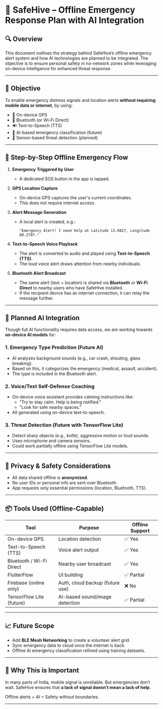 # 📡 SafeHive – Offline Emergency Response Plan with AI Integration

## 🔍 Overview

This document outlines the strategy behind SafeHive’s offline emergency alert system and how AI technologies are planned to be integrated. The objective is to ensure personal safety in no-network zones while leveraging on-device intelligence for enhanced threat response.

---

## 🎯 Objective

To enable emergency distress signals and location alerts **without requiring mobile data or internet**, by using:

- 📍 On-device GPS
- 📡 Bluetooth (or Wi-Fi Direct)
- 🔊 Text-to-Speech (TTS)
- 🤖 AI-based emergency classification (future)
- 🎤 Sensor-based threat detection (planned)

---

## 🔁 Step-by-Step Offline Emergency Flow

1. **Emergency Triggered by User**
   - A dedicated SOS button in the app is tapped.

2. **GPS Location Capture**
   - On-device GPS captures the user's current coordinates.
   - This does not require internet access.

3. **Alert Message Generation**
   - A local alert is created, e.g.:
     ```
     "Emergency Alert! I need help at Latitude 13.0827, Longitude 80.2707."
     ```

4. **Text-to-Speech Voice Playback**
   - The alert is converted to audio and played using **Text-to-Speech (TTS)**.
   - The loud voice alert draws attention from nearby individuals.

5. **Bluetooth Alert Broadcast**
   - The same alert (text + location) is shared via **Bluetooth** or **Wi-Fi Direct** to nearby users who have SafeHive installed.
   - If the recipient device has an internet connection, it can relay the message further.

---

## 🤖 Planned AI Integration

Though full AI functionality requires data access, we are working towards **on-device AI models** for:

### 1. **Emergency Type Prediction (Future AI)**
   - AI analyzes background sounds (e.g., car crash, shouting, glass breaking).
   - Based on this, it categorizes the emergency (medical, assault, accident).
   - The type is included in the Bluetooth alert.

### 2. **Voice/Text Self-Defense Coaching**
   - On-device voice assistant provides calming instructions like:
     - "Try to stay calm. Help is being notified."
     - "Look for safe nearby spaces."
   - All generated using on-device text-to-speech.

### 3. **Threat Detection (Future with TensorFlow Lite)**
   - Detect sharp objects (e.g., knife), aggressive motion or loud sounds.
   - Uses microphone and camera sensors.
   - Could work partially offline using TensorFlow Lite models.

---

## 🔐 Privacy & Safety Considerations

- All data shared offline is **anonymized**.
- No user IDs or personal info are sent over Bluetooth.
- App requests only essential permissions (location, Bluetooth, TTS).

---

## 📦 Tools Used (Offline-Capable)

| Tool                      | Purpose                            | Offline Support |
|---------------------------|------------------------------------|------------------|
| On-device GPS             | Location detection                 | ✅ Yes           |
| Text-to-Speech (TTS)      | Voice alert output                 | ✅ Yes           |
| Bluetooth / Wi-Fi Direct  | Nearby user broadcast              | ✅ Yes           |
| FlutterFlow               | UI building                        | ✅ Partial       |
| Firebase (online only)    | Auth, cloud backup (future use)    | ❌ No            |
| TensorFlow Lite (future)  | AI-based sound/image detection     | ✅ Partial       |

---

## 📈 Future Scope

- Add **BLE Mesh Networking** to create a volunteer alert grid.
- Sync emergency data to cloud once the internet is back.
- Offline AI emergency classification refined using training datasets.

---

## 🧠 Why This is Important

In many parts of India, mobile signal is unreliable. But emergencies don’t wait. SafeHive ensures that **a lack of signal doesn't mean a lack of help**.

Offline alerts + AI = Safety without boundaries.

---
